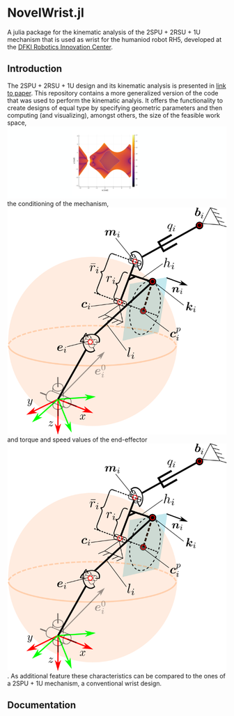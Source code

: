 # NovelWrist.jl
A julia package for the kinematic analysis of the 2SPU + 2RSU + 1U mechanism that is used as wrist for the humaniod robot RH5, developed at the [DFKI Robotics Innovation Center](https://robotik.dfki-bremen.de/en/startpage.html). 

## Introduction
The 2SPU + 2RSU + 1U design and its kinematic analysis is presented in [link to paper](). This repository contains a more generalized version of the code that was used to perform the kinematic analyis. It offers the functionality to create designs of equal type by specifying geometric parameters and 
then computing (and visualizing), amongst others, the size of the feasible work space,  
![test](./docs/feasible_workspace.png?raw=true "feasible workspace")
the conditioning of the mechanism,
![test](./docs/inverse_kinematics.png?raw=true "inverse kinematics model") 
and torque and speed values of the end-effector
![test](./docs/inverse_kinematics.png?raw=true "inverse kinematics model"). 
As additional feature these characteristics can be compared to the ones of a 2SPU + 1U mechanism, a conventional wrist design.      

## Documentation

